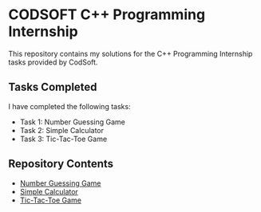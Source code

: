# CODSOFT C++ Programming Internship

This repository contains my solutions for the C++ Programming Internship tasks provided by CodSoft.

## Tasks Completed

I have completed the following tasks:

* Task 1: Number Guessing Game
* Task 2: Simple Calculator
* Task 3: Tic-Tac-Toe Game


## Repository Contents

* [Number Guessing Game](numberguess.cpp)
* [Simple Calculator](calculator.cpp)
* [Tic-Tac-Toe Game](TicTacToe.cpp)
